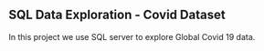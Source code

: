 ## SQL Data Exploration - Covid Dataset

In this project we use SQL server to explore Global Covid 19 data. 
